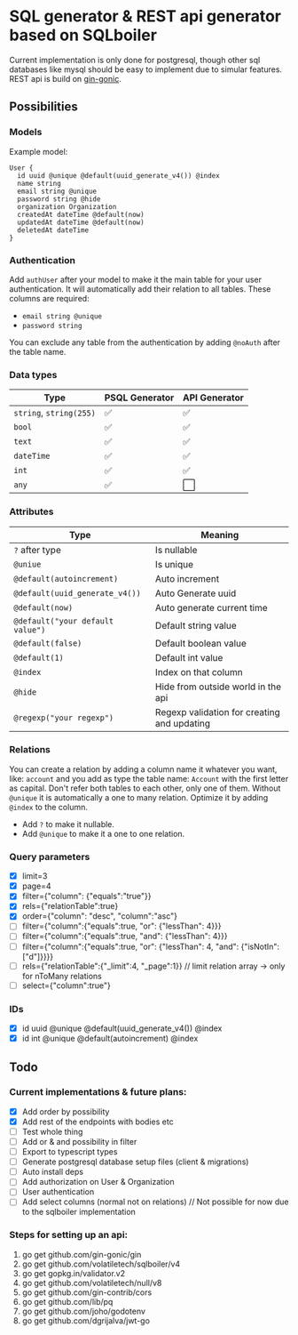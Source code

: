 # SQL generator & REST api generator based on SQLboiler

Current implementation is only done for postgresql, though other sql databases like mysql should be easy to implement due to simular features. REST api is build on [gin-gonic](github.com/gin-gonic/gin).

## Possibilities

### Models

Example model:

```
User {
  id uuid @unique @default(uuid_generate_v4()) @index
  name string
  email string @unique
  password string @hide
  organization Organization
  createdAt dateTime @default(now)
  updatedAt dateTime @default(now)
  deletedAt dateTime
}
```

### Authentication

Add `authUser` after your model to make it the main table for your user authentication. It will automatically add their relation to all tables. These columns are required:

- `email string @unique`
- `password string`

You can exclude any table from the authentication by adding `@noAuth` after the table name.

### Data types

| Type                    | PSQL Generator     | API Generator        |
| ----------------------- | ------------------ | -------------------- |
| `string`, `string(255)` | :white_check_mark: | :white_check_mark:   |
| `bool`                  | :white_check_mark: | :white_check_mark:   |
| `text`                  | :white_check_mark: | :white_check_mark:   |
| `dateTime`              | :white_check_mark: | :white_check_mark:   |
| `int`                   | :white_check_mark: | :white_check_mark:   |
| `any`                   | :white_check_mark: | :white_large_square: |

### Attributes

| Type                             | Meaning                                     |
| -------------------------------- | ------------------------------------------- |
| `?` after type                   | Is nullable                                 |
| `@uniue`                         | Is unique                                   |
| `@default(autoincrement)`        | Auto increment                              |
| `@default(uuid_generate_v4())`   | Auto Generate uuid                          |
| `@default(now)`                  | Auto generate current time                  |
| `@default("your default value")` | Default string value                        |
| `@default(false)`                | Default boolean value                       |
| `@default(1)`                    | Default int value                           |
| `@index`                         | Index on that column                        |
| `@hide`                          | Hide from outside world in the api          |
| `@regexp("your regexp")`         | Regexp validation for creating and updating |

### Relations

You can create a relation by adding a column name it whatever you want, like: `account` and you add as type the table name: `Account` with the first letter as capital. Don't refer both tables to each other, only one of them. Without `@unique` it is automatically a one to many relation. Optimize it by adding `@index` to the column.

- Add `?` to make it nullable.
- Add `@unique` to make it a one to one relation.

### Query parameters

- [x] limit=3
- [x] page=4
- [x] filter={"column": {"equals":"true"}}
- [x] rels={"relationTable":true}
- [x] order={"column": "desc", "column":"asc"}
- [ ] filter={"column":{"equals":true, "or": {"lessThan": 4}}}
- [ ] filter={"column":{"equals":true, "and": {"lessThan": 4}}}
- [ ] filter={"column":{"equals":true, "or": {"lessThan": 4, "and": {"isNotIn": ["d"]}}}}
- [ ] rels={"relationTable":{"\_limit":4, "\_page":1}} // limit relation array -> only for nToMany relations
- [ ] select={"column":true"}

### IDs

- [x] id uuid @unique @default(uuid_generate_v4()) @index
- [x] id int @unique @default(autoincrement) @index

## Todo

### Current implementations & future plans:

- [x] Add order by possibility
- [x] Add rest of the endpoints with bodies etc
- [ ] Test whole thing
- [ ] Add or & and possibility in filter
- [ ] Export to typescript types
- [ ] Generate postgresql database setup files (client & migrations)
- [ ] Auto install deps
- [ ] Add authorization on User & Organization
- [ ] User authentication
- [ ] Add select columns (normal not on relations) // Not possible for now due to the sqlboiler implementation

### Steps for setting up an api:

1. go get github.com/gin-gonic/gin
2. go get github.com/volatiletech/sqlboiler/v4
3. go get gopkg.in/validator.v2
4. go get github.com/volatiletech/null/v8
5. go get github.com/gin-contrib/cors
6. go get github.com/lib/pq
7. go get github.com/joho/godotenv
8. go get github.com/dgrijalva/jwt-go
